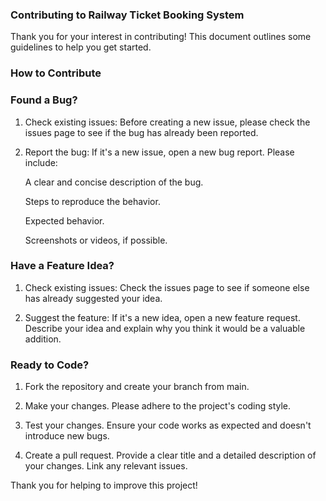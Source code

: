 ### Contributing to Railway Ticket Booking System
Thank you for your interest in contributing! This document outlines some guidelines to help you get started.

### How to Contribute
### Found a Bug?
1. Check existing issues: Before creating a new issue, please check the issues page to see if the bug has already been reported.

2. Report the bug: If it's a new issue, open a new bug report. Please include:

    A clear and concise description of the bug.

    Steps to reproduce the behavior.

    Expected behavior.

    Screenshots or videos, if possible.

### Have a Feature Idea?
1. Check existing issues: Check the issues page to see if someone else has already suggested your idea.

2. Suggest the feature: If it's a new idea, open a new feature request. Describe your idea and explain why you think it would be a valuable addition.

### Ready to Code?
1. Fork the repository and create your branch from main.

2. Make your changes. Please adhere to the project's coding style.

3. Test your changes. Ensure your code works as expected and doesn't introduce new bugs.

4. Create a pull request. Provide a clear title and a detailed description of your changes. Link any relevant issues.

Thank you for helping to improve this project!